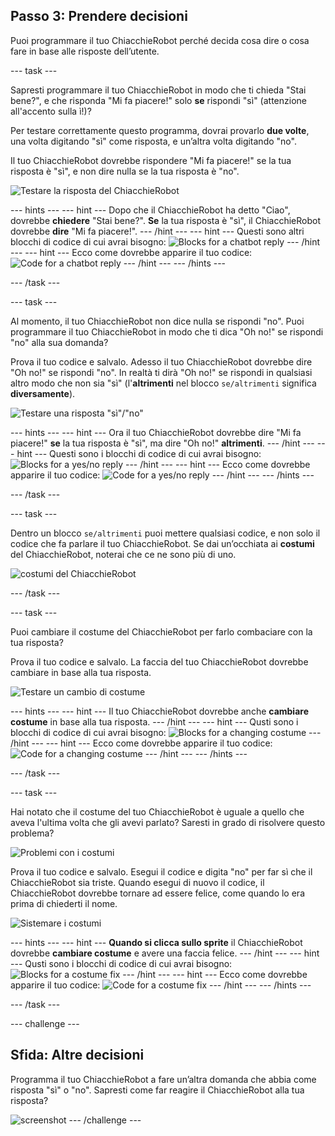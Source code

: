## Passo 3: Prendere decisioni

Puoi programmare il tuo ChiacchieRobot perché decida cosa dire o cosa fare in base alle risposte dell’utente.

\--- task \---

Sapresti programmare il tuo ChiacchieRobot in modo che ti chieda "Stai bene?", e che risponda "Mi fa piacere!" solo **se** rispondi "sì" (attenzione all'accento sulla ì!)?

Per testare correttamente questo programma, dovrai provarlo **due volte**, una volta digitando "sì" come risposta, e un’altra volta digitando "no".

Il tuo ChiacchieRobot dovrebbe rispondere "Mi fa piacere!" se la tua risposta è "sì", e non dire nulla se la tua risposta è "no".

![Testare la risposta del ChiacchieRobot](images/chatbot-if-test.png)

\--- hints \--- \--- hint \--- Dopo che il ChiacchieRobot ha detto "Ciao", dovrebbe **chiedere** "Stai bene?". **Se** la tua risposta è "sì", il ChiacchieRobot dovrebbe **dire** "Mi fa piacere!". \--- /hint \--- \--- hint \--- Questi sono altri blocchi di codice di cui avrai bisogno: ![Blocks for a chatbot reply](images/chatbot-if-blocks.png) \--- /hint \--- \--- hint \--- Ecco come dovrebbe apparire il tuo codice: ![Code for a chatbot reply](images/chatbot-if-code.png) \--- /hint \--- \--- /hints \---

\--- /task \---

\--- task \---

Al momento, il tuo ChiacchieRobot non dice nulla se rispondi "no". Puoi programmare il tuo ChiacchieRobot in modo che ti dica "Oh no!" se rispondi "no" alla sua domanda?

Prova il tuo codice e salvalo. Adesso il tuo ChiacchieRobot dovrebbe dire "Oh no!" se rispondi "no". In realtà ti dirà "Oh no!" se rispondi in qualsiasi altro modo che non sia "sì" (l'**altrimenti** nel blocco `se/altrimenti` significa **diversamente**).

![Testare una risposta "sì"/"no"](images/chatbot-if-else-test.png)

\--- hints \--- \--- hint \--- Ora il tuo ChiacchieRobot dovrebbe dire "Mi fa piacere!" **se** la tua risposta è "sì", ma dire "Oh no!" **altrimenti**. \--- /hint \--- \--- hint \--- Questi sono i blocchi di codice di cui avrai bisogno: ![Blocks for a yes/no reply](images/chatbot-if-else-blocks.png) \--- /hint \--- \--- hint \--- Ecco come dovrebbe apparire il tuo codice: ![Code for a yes/no reply](images/chatbot-if-else-code.png) \--- /hint \--- \--- /hints \---

\--- /task \---

\--- task \---

Dentro un blocco `se/altrimenti` puoi mettere qualsiasi codice, e non solo il codice che fa parlare il tuo ChiacchieRobot. Se dai un’occhiata ai **costumi** del ChiacchieRobot, noterai che ce ne sono più di uno.

![costumi del ChiacchieRobot](images/chatbot-costume-view.png)

\--- /task \---

\--- task \---

Puoi cambiare il costume del ChiacchieRobot per farlo combaciare con la tua risposta?

Prova il tuo codice e salvalo. La faccia del tuo ChiacchieRobot dovrebbe cambiare in base alla tua risposta.

![Testare un cambio di costume](images/chatbot-costume-test.png)

\--- hints \--- \--- hint \--- Il tuo ChiacchieRobot dovrebbe anche **cambiare costume** in base alla tua risposta. \--- /hint \--- \--- hint \--- Qusti sono i blocchi di codice di cui avrai bisogno: ![Blocks for a changing costume](images/chatbot-costume-blocks.png) \--- /hint \--- \--- hint \--- Ecco come dovrebbe apparire il tuo codice: ![Code for a changing costume](images/chatbot-costume-code.png) \--- /hint \--- \--- /hints \---

\--- /task \---

\--- task \---

Hai notato che il costume del tuo ChiacchieRobot è uguale a quello che aveva l'ultima volta che gli avevi parlato? Saresti in grado di risolvere questo problema?

![Problemi con i costumi](images/chatbot-costume-bug-test.png)

Prova il tuo codice e salvalo. Esegui il codice e digita "no" per far sì che il ChiacchieRobot sia triste. Quando esegui di nuovo il codice, il ChiacchieRobot dovrebbe tornare ad essere felice, come quando lo era prima di chiederti il nome.

![Sistemare i costumi](images/chatbot-costume-fix-test.png)

\--- hints \--- \--- hint \--- **Quando si clicca sullo sprite** il ChiacchieRobot dovrebbe **cambiare costume** e avere una faccia felice. \--- /hint \--- \--- hint \--- Qusti sono i blocchi di codice di cui avrai bisogno: ![Blocks for a costume fix](images/chatbot-costume-fix-blocks.png) \--- /hint \--- \--- hint \--- Ecco come dovrebbe apparire il tuo codice: ![Code for a costume fix](images/chatbot-costume-fix-code.png) \--- /hint \--- \--- /hints \---

\--- /task \---

\--- challenge \---

## Sfida: Altre decisioni

Programma il tuo ChiacchieRobot a fare un’altra domanda che abbia come risposta "sì" o "no". Sapresti come far reagire il ChiacchieRobot alla tua risposta?

![screenshot](images/chatbot-joke.png) \--- /challenge \---